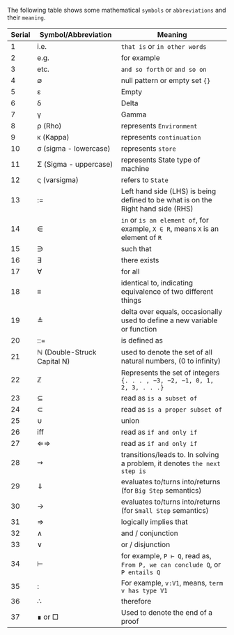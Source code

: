The following table shows some mathematical `symbols` or `abbreviations` and their `meaning`.

| Serial | Symbol/Abbreviation   | Meaning |
| ------------- | ------------- | ------------- |
| 1 | i.e. | `that is` or `in other words` |    
| 2 | e.g. | for example |    
| 3 | etc. | `and so forth` or `and so on` |    
| 4 | ∅ | null pattern or empty set `{}` |    
| 5 | ε | Empty |    
| 6 | δ | Delta |    
| 7 | γ | Gamma |    
| 8 | ρ (Rho) | represents `Environment` |    
| 9 | κ (Kappa)| represents `continuation` |    
| 10 | σ (sigma - lowercase) | represents `store` |    
| 11 | Σ (Sigma - uppercase) |  represents State type of machine |    
| 12 | ς (varsigma) | refers to `State` |    
| 13 | := | Left hand side (LHS) is being defined to be what is on the Right hand side (RHS) |    
| 14 | ∈ | `in` or `is an element of`, for example, `X ∈ R`, means `X` is an element of `R` |    
| 15 | ∋ | such that |    
| 16 | ∃ | there exists |    
| 17 | ∀ | for all |    
| 18 | ≡ | identical to, indicating equivalence of two different things |    
| 19 | ≜ | delta over equals, occasionally used to define a new variable or function |    
| 20 | ::= | is defined as |    
| 21 | ℕ (Double-Struck Capital N) | used to denote the set of all natural numbers, (0 to infinity) |    
| 22 | ℤ | Represents the set of integers `{. . . , −3, −2, −1, 0, 1, 2, 3, . . .}` |    
| 23 | ⊆ | read as `is a subset of` |    
| 24 | ⊂ | read as `is a proper subset of` |    
| 25 | ∪ | union |    
| 26 | iff | read as `if and only if` |    
| 27 | ⇐⇒ | read as `if and only if` |    
| 28 | ⇝ | transitions/leads to. In solving a problem, it denotes `the next step is` |    
| 29 | ⇓ | evaluates to/turns into/returns (for `Big Step` semantics) |    
| 30 | → | evaluates to/turns into/returns (for `Small Step` semantics) |    
| 31 | ⇒ | logically implies that |    
| 32 | ∧ | and / conjunction |    
| 33 | ∨ | or / disjunction |    
| 34 | ⊢ | for example, `P ⊢ Q`, read as, `From P, we can conclude Q`, or `P entails Q` |    
| 35 | : | For example, `v:V1`, means, `term v has type V1` |    
| 36 | ∴ | therefore |    
| 37 | ∎ or □| Used to denote the end of a proof |